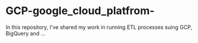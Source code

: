 # GCP-google_cloud_platfrom-
In this repository, I've shared my work in running ETL processes suing GCP, BigQuery and ... 
